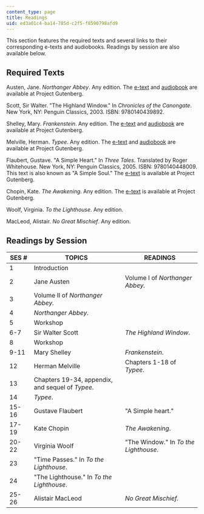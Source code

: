 ```yaml
---
content_type: page
title: Readings
uid: ed3a01c4-ba14-785d-c2f5-f8590798afd9
---
```


This section features the required texts and several links to their corresponding e-texts and audiobooks. Readings by session are also available below.

Required Texts
--------------

Austen, Jane. _Northanger Abbey_. Any edition. The [e-text](http://www.gutenberg.org/etext/121) and [audiobook](http://www.gutenberg.org/etext/20682) are available at Project Gutenberg.

Scott, Sir Walter. "The Highland Window." In _Chronicles of the Canongate_. New York, NY: Penguin Classics, 2003. ISBN: 9780140439892.

Shelley, Mary. _Frankenstein_. Any edition. The [e-text](http://www.gutenberg.org/etext/84) and [audiobook](http://www.gutenberg.org/etext/6542) are available at Project Gutenberg.

Melville, Herman. _Typee_. Any edition. The [e-text](http://www.gutenberg.org/etext/84) and [audiobook](http://www.gutenberg.org/etext/6542) are available at Project Gutenberg.

Flaubert, Gustave. "A Simple Heart." In _Three Tales_. Translated by Roger Whitehouse. New York, NY: Penguin Classics, 2005. ISBN: 9780140448009. This text is also known as "A Simple Soul." The [e-text](http://www.gutenberg.org/etext/1253) is available at Project Gutenberg.

Chopin, Kate. _The Awakening_. Any edition. The [e-text](http://www.gutenberg.org/etext/160) is available at Project Gutenberg.

Woolf, Virginia. _To the Lighthouse_. Any edition.

MacLeod, Alistair. _No Great Mischief_. Any edition.

Readings by Session
-------------------

| SES # | TOPICS | READINGS |
| --- | --- | --- |
| 1 | Introduction | &nbsp; |
| 2 | Jane Austen | Volume I of _Northanger Abbey._ |
| 3 | Volume II of _Northanger Abbey._ |
| 4 | _Northanger Abbey._ |
| 5 | Workshop | &nbsp; |
| 6-7 | Sir Walter Scott | _The Highland Window_. |
| 8 | Workshop | &nbsp; |
| 9-11 | Mary Shelley | _Frankenstein_. |
| 12 | Herman Melville | Chapters 1-18 of _Typee_. |
| 13 | Chapters 19-34, appendix, and sequel of _Typee_. |
| 14 | _Typee_. |
| 15-16 | Gustave Flaubert | "A Simple heart." |
| 17-19 | Kate Chopin | _The Awakening_. |
| 20-22 | Virginia Woolf | "The Window." In _To the Lighthouse_. |
| 23 | "Time Passes." In _To the Lighthouse_. |
| 24 | "The Lighthouse." In _To the Lighthouse_. |
| 25-26 | Alistair MacLeod | _No Great Mischief._